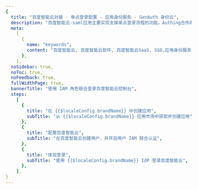 ```yaml
---
{
  title: "百度智能云对接 - 单点登录配置 - 应用身份服务 - GenAuth 身份云",
  description: "百度智能云-saml应用主要实现支撑单点登录流程的功能。Authing合作网络提供 百度智能云对接，单点登录，SSO，实现应用的快捷登录、免密登录，提升员工办公体验、增强用户体验，增强企业数字化服务水平。",
  meta:
    [
      {
        name: "keywords",
        content: "百度智能云, 百度智能云软件, 百度智能云SaaS, SSO,应用身份服务,单点登录配置,Authing身份云",
      },
    ],
  noSidebar: true,
  noToc: true,
  noFeedback: true,
  fullWidthPage: true,
  bannerTitle: "使用 IAM 角色联合登录百度智能云控制台",
  steps:
    [
      {
        title: "在 {{$localeConfig.brandName}} 中创建应用",
        subTitle: "从 {{$localeConfig.brandName}} 应用市场中获取并创建应用",
      },
      {
        title: "配置百度智能云",
        subTitle: "在百度智能云创建用户，并开启用户 IAM 联合认证",
      },
      {
        title: "体验登录",
        subTitle: "使用 {{$localeConfig.brandName}} IdP 登录百度智能云",
      },
    ],
}
---
```


<IntegrationDetail/>
